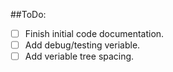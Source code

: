 ##ToDo:
- [ ] Finish initial code documentation.
- [ ] Add debug/testing veriable.
- [ ] Add veriable tree spacing.
